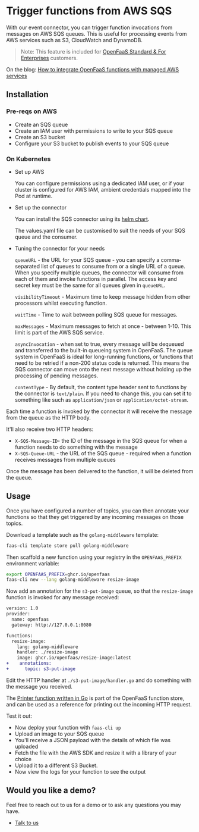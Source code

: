 # Trigger functions from AWS SQS

With our event connector, you can trigger function invocations from messages on AWS SQS queues. This is useful for processing events from AWS services such as S3, CloudWatch and DynamoDB.

> Note: This feature is included for [OpenFaaS Standard & For Enterprises](https://openfaas.com/pricing/) customers.

On the blog: [How to integrate OpenFaaS functions with managed AWS services](https://www.openfaas.com/blog/integrate-openfaas-with-managed-aws-services/)

## Installation

### Pre-reqs on AWS

* Create an SQS queue
* Create an IAM user with permissions to write to your SQS queue
* Create an S3 bucket
* Configure your S3 bucket to publish events to your SQS queue

### On Kubernetes

* Set up AWS

    You can configure permissions using a dedicated IAM user, or if your cluster is configured for AWS IAM, ambient credentials mapped into the Pod at runtime.

* Set up the connector

    You can install the SQS connector using its [helm chart](https://github.com/openfaas/faas-netes/tree/master/chart/sqs-connector).

    The values.yaml file can be customised to suit the needs of your SQS queue and the consumer.

* Tuning the connector for your needs

    `queueURL` - the URL for your SQS queue - you can specify a comma-separated list of queues to consume from or a single URL of a queue. When you specify multiple queues, the connector will consume from each of them and invoke functions in parallel. The access key and secret key must be the same for all queues given in `queueURL`.

    `visibilityTimeout` - Maximum time to keep message hidden from other processors whilst executing function.

    `waitTime` - Time to wait between polling SQS queue for messages.

    `maxMessages` - Maximum messages to fetch at once - between 1-10. This limit is part of the AWS SQS service.

    `asyncInvocation` - when set to true, every message will be dequeued and transferred to the built-in queueing system in OpenFaaS. The queue system in OpenFaaS is ideal for long-running functions, or functions that need to be retried if a non-200 status code is returned. This means the SQS connector can move onto the next message without holding up the processing of pending messages.

    `contentType` - By default, the content type header sent to functions by the connector is `text/plain`. If you need to change this, you can set it to something like such as `application/json` or `application/octet-stream`.

Each time a function is invoked by the connector it will receive the message from the queue as the HTTP body.

It'll also receive two HTTP headers:

* `X-SQS-Message-ID`- the ID of the message in the SQS queue for when a function needs to do something with the message
* `X-SQS-Queue-URL` - the URL of the SQS queue - required when a function receives messages from multiple queues

Once the message has been delivered to the function, it will be deleted from the queue.

## Usage

Once you have configured a number of topics, you can then annotate your functions so that they get triggered by any incoming messages on those topics.

Download a template such as the `golang-middleware` template:

```bash
faas-cli template store pull golang-middleware
```

Then scaffold a new function using your registry in the `OPENFAAS_PREFIX` environment variable:

```bash
export OPENFAAS_PREFIX=ghcr.io/openfaas
faas-cli new --lang golang-middleware resize-image
```

Now add an annotation for the `s3-put-image` queue, so that the `resize-image` function is invoked for any message received:

```diff
version: 1.0
provider:
  name: openfaas
  gateway: http://127.0.0.1:8080

functions:
  resize-image:
    lang: golang-middleware
    handler: ./resize-image
    image: ghcr.io/openfaas/resize-image:latest
+    annotations:
+      topic: s3-put-image
```

Edit the HTTP handler at `./s3-put-image/handler.go` and do something with the message you received.

The [Printer function written in Go](https://github.com/openfaas/store-functions/tree/master/printer) is part of the OpenFaaS function store, and can be used as a reference for printing out the incoming HTTP request.

Test it out:

* Now deploy your function with `faas-cli up`
* Upload an image to your SQS queue
* You'll receive a JSON payload with the details of which file was uploaded
* Fetch the file with the AWS SDK and resize it with a library of your choice
* Upload it to a different S3 Bucket.
* Now view the logs for your function to see the output

## Would you like a demo?

Feel free to reach out to us for a demo or to ask any questions you may have.

* [Talk to us](https://openfaas.com/pricing/)
